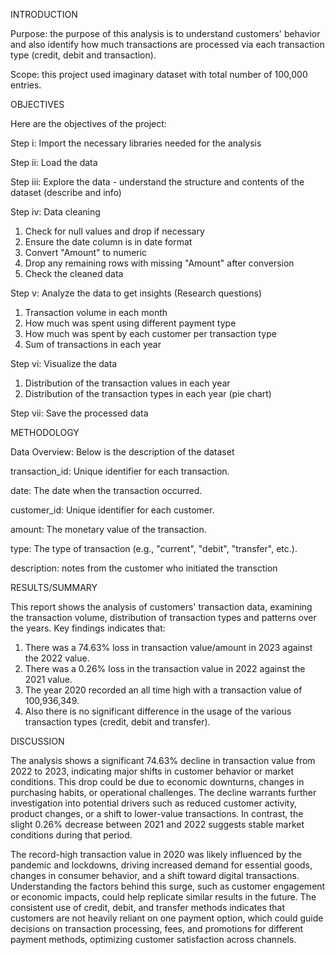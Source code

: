 INTRODUCTION

Purpose: the purpose of this analysis is to understand customers' behavior and also identify how much transactions are processed via each transaction type (credit, debit and transaction).

Scope: this project used imaginary dataset with total number of 100,000 entries.

OBJECTIVES

Here are the objectives of the project:

Step i: Import the necessary libraries needed for the analysis

Step ii: Load the data

Step iii: Explore the data - understand the structure and contents of the dataset (describe and info)

Step iv: Data cleaning

1. Check for null values and drop if necessary
2. Ensure the date column is in date format
3. Convert "Amount" to numeric
4. Drop any remaining rows with missing "Amount" after conversion
5. Check the cleaned data
   
Step v: Analyze the data to get insights (Research questions)

1. Transaction volume in each month
2. How much was spent using different payment type
3. How much was spent by each customer per transaction type
4. Sum of transactions in each year

Step vi: Visualize the data

1. Distribution of the transaction values in each year
2. Distribution of the transaction types in each year (pie chart)

Step vii: Save the processed data

METHODOLOGY 

Data Overview: Below is the description of the dataset

transaction_id: Unique identifier for each transaction.

date: The date when the transaction occurred.

customer_id: Unique identifier for each customer.

amount: The monetary value of the transaction.

type: The type of transaction (e.g., "current", "debit", "transfer", etc.).

description: notes from the customer who initiated the transction

RESULTS/SUMMARY

This report shows the analysis of customers' transaction data, examining the transaction volume, distribution of transaction types and patterns over the years. Key findings indicates that:
1. There was a 74.63% loss in transaction value/amount in 2023 against the 2022 value.
2. There was a 0.26% loss in the transaction value in 2022 against the 2021 value.
3. The year 2020 recorded an all time high with a transaction value of 100,936,349.
4. Also there is no significant difference in the usage of the various transaction types (credit, debit and transfer).

DISCUSSION

The analysis shows a significant 74.63% decline in transaction value from 2022 to 2023, indicating major shifts in customer behavior or market conditions. This drop could be due to economic downturns, changes in purchasing habits, or operational challenges. The decline warrants further investigation into potential drivers such as reduced customer activity, product changes, or a shift to lower-value transactions. In contrast, the slight 0.26% decrease between 2021 and 2022 suggests stable market conditions during that period.

The record-high transaction value in 2020 was likely influenced by the pandemic and lockdowns, driving increased demand for essential goods, changes in consumer behavior, and a shift toward digital transactions. Understanding the factors behind this surge, such as customer engagement or economic impacts, could help replicate similar results in the future. The consistent use of credit, debit, and transfer methods indicates that customers are not heavily reliant on one payment option, which could guide decisions on transaction processing, fees, and promotions for different payment methods, optimizing customer satisfaction across channels.
